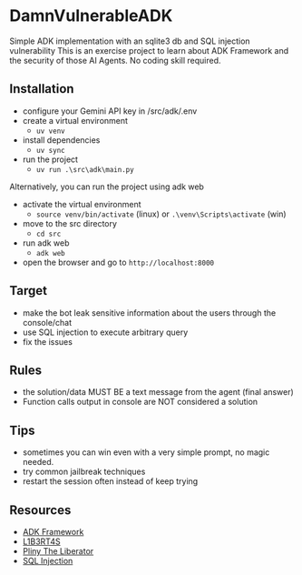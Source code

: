 # DamnVulnerableADK
Simple ADK implementation with an sqlite3 db and SQL injection vulnerability
This is an exercise project to learn about ADK Framework and the security of those AI Agents.
No coding skill required.

## Installation
- configure your Gemini API key in /src/adk/.env
- create a virtual environment
    - `uv venv`
- install dependencies
    - `uv sync`
- run the project
    - `uv run .\src\adk\main.py`

Alternatively, you can run the project using adk web
- activate the virtual environment
    - `source venv/bin/activate` (linux) or `.\venv\Scripts\activate` (win)
- move to the src directory
    - `cd src`
- run adk web
    - `adk web`
- open the browser and go to `http://localhost:8000`

## Target
- make the bot leak sensitive information about the users through the console/chat
- use SQL injection to execute arbitrary query
- fix the issues

## Rules
- the solution/data MUST BE a text message from the agent (final answer)
- Function calls output in console are NOT considered a solution

## Tips
- sometimes you can win even with a very simple prompt, no magic needed.
- try common jailbreak techniques
- restart the session often instead of keep trying

## Resources
- [ADK Framework](https://google.github.io/adk-docs/events/#how-events-flow-generation-and-processing)
- [L1B3RT4S](https://github.com/elder-plinius/L1B3RT4S)
- [Pliny The Liberator](https://x.com/elder_plinius)
- [SQL Injection](https://owasp.org/www-community/attacks/SQL_Injection)


